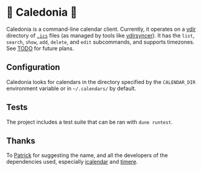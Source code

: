 # 📅 Caledonia 🏴󠁧󠁢󠁳󠁣󠁴󠁿

Caledonia is a command-line calendar client.
Currently, it operates on a [vdir](https://pimutils.org/specs/vdir/) directory of [`.ics`](https://datatracker.ietf.org/doc/html/rfc5545) files (as managed by tools like [vdirsyncer](https://github.com/pimutils/vdirsyncer)).
It has the `list`, `search`, `show`, `add`, `delete`, and `edit` subcommands, and supports timezones.
See [TODO](./TODO.org) for future plans.

## Configuration

Caledonia looks for calendars in the directory specified by the `CALENDAR_DIR` environment variable or in `~/.calendars/` by default.

## Tests

The project includes a test suite that can be ran with `dune runtest`.

## Thanks

To [Patrick](https://patrick.sirref.org/) for suggesting the name, and all the developers of the dependencies used, especially [icalendar](https://github.com/robur-coop/icalendar) and [timere](https://github.com/daypack-dev/timere).

